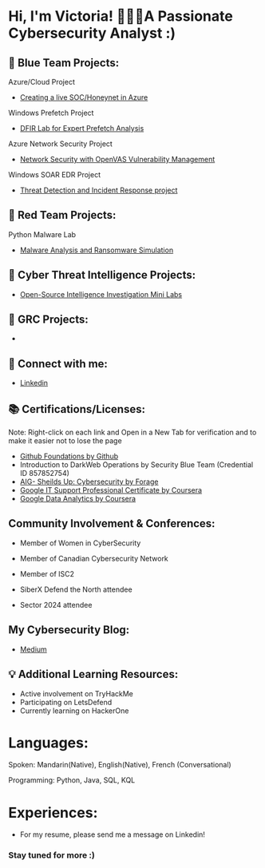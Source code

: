 <h1>Hi, I'm Victoria! 👩🏻‍💻A Passionate Cybersecurity Analyst :)







<h2> 🔵 Blue Team Projects:</h2>


Azure/Cloud Project
- [Creating a live SOC/Honeynet in Azure](https://github.com/vicliulyc/cloud-soc)

Windows Prefetch Project
- [DFIR Lab for Expert Prefetch Analysis](https://github.com/vicliulyc/prefetch) 

Azure Network Security Project
- [Network Security with OpenVAS Vulnerability Management](https://github.com/vicliulyc/openVAS/tree/main)

Windows SOAR EDR Project
- [Threat Detection and Incident Response project](https://github.com/vicliulyc/Windows-SOAR-EDR-Project)

<h2> 🔴 Red Team Projects:</h2>

Python Malware Lab
- [Malware Analysis and Ransomware Simulation](https://github.com/vicliulyc/malware)

<h2> 🚨 Cyber Threat Intelligence Projects:</h2>

- [Open-Source Intelligence Investigation Mini Labs](https://github.com/vicliulyc/OSINT)

<h2> 📔 GRC Projects:</h2>

-

<h2> 🤳 Connect with me:</h2>

- [Linkedin](https://linkedin.com/in/victorialiu23/)


## 📚 Certifications/Licenses:
Note: Right-click on each link and Open in a New Tab for verification and to make it easier not to lose the page
- [Github Foundations by Github](https://www.credly.com/badges/9e4ad965-21b8-4a8e-8a12-ab611a3cd37d/linked_in_profile)
- Introduction to DarkWeb Operations by Security Blue Team (Credential ID 857852754)
- [AIG- Sheilds Up: Cybersecurity by Forage](https://forage-uploads-prod.s3.amazonaws.com/completion-certificates/AIG/2ZFnEGEDKTQMtEv9C_AIG_5rtF2YqMkJLTYN3qs_1718173532004_completion_certificate.pdf)
- [Google IT Support Professional Certificate by Coursera](https://www.coursera.org/account/accomplishments/professional-cert/JG2GKCEB495M)
- [Google Data Analytics by Coursera](https://www.coursera.org/account/accomplishments/professional-cert/UREUQGWG5BEN)


## Community Involvement & Conferences:
- Member of Women in CyberSecurity
- Member of Canadian Cybersecurity Network
- Member of ISC2

- SiberX Defend the North attendee
- Sector 2024 attendee

## My Cybersecurity Blog:
- [Medium](https://medium.com/@vicliulyc)

## 💡 Additional Learning Resources:
- Active involvement on TryHackMe
- Participating on LetsDefend
- Currently learning on HackerOne

# Languages: 
Spoken: Mandarin(Native), English(Native), French (Conversational)

Programming: Python, Java, SQL, KQL

# Experiences: 
- For my resume, please send me a message on Linkedin! 


### Stay tuned for more :) ###
